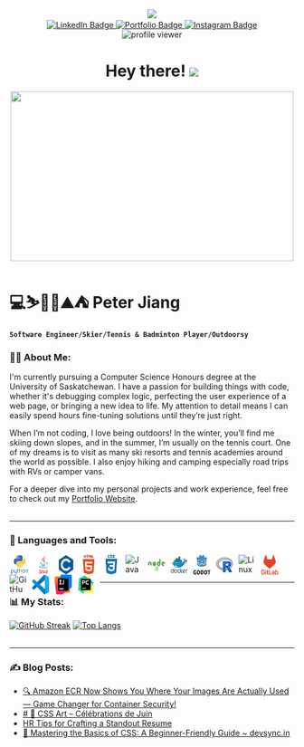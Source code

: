 <div id="header" align="center">
  <img src="https://media.giphy.com/media/M9gbBd9nbDrOTu1Mqx/giphy.gif" width="100"/>
</div>

<div id="badges" align="center">
  <a href="https://www.linkedin.com/in/peter-b-jiang/" target="_blank">
    <img src="https://img.shields.io/badge/LinkedIn-blue?style=for-the-badge&logo=linkedin&logoColor=white" alt="LinkedIn Badge"/>
  </a>
  <a href="https://peter-jiang.com//" target="_blank">
    <img src="https://img.shields.io/badge/PORTFOLIO-5C2D91?style=for-the-badge&logo=blogger&logoColor=white" alt="Portfolio Badge"/>
  </a>
  <a href="https://www.instagram.com/peter_b_jiang/" target="_blank">
    <img src="https://img.shields.io/badge/Instagram-red?style=for-the-badge&logo=instagram&logoColor=white" alt="Instagram Badge"/>
  </a><br>
  <img src="https://komarev.com/ghpvc/?username=peterjiang36&style=flat-square&color=blue" alt="profile viewer"/>
  <h1>
  Hey there!
  <img src="https://media.giphy.com/media/hvRJCLFzcasrR4ia7z/giphy.gif" width="30px"/>
</h1>
</div>

<div align="center">
  <img src="https://media.giphy.com/media/dWesBcTLavkZuG35MI/giphy.gif" width="500" height="300"/>
</div>

# 💻⛷️🎾🏸⛰️⛺️ Peter Jiang

**`Software Engineer/Skier/Tennis & Badminton Player/Outdoorsy`**

### :man_technologist: About Me:

I'm currently pursuing a Computer Science Honours degree at the University of Saskatchewan. I have a passion for building things with code, whether it's debugging complex logic, perfecting the user experience of a web page, or bringing a new idea to life. My attention to detail means I can easily spend hours fine-tuning solutions until they’re just right.

When I’m not coding, I love being outdoors! In the winter, you’ll find me skiing down slopes, and in the summer, I’m usually on the tennis court. One of my dreams is to visit as many ski resorts and tennis academies around the world as possible. I also enjoy hiking and camping especially road trips with RVs or camper vans.

For a deeper dive into my personal projects and work experience, feel free to check out my <a href="https://peter-jiang.com/">Portfolio Website</a>.<br><br/>


---


### 🧰 Languages and Tools:

<img align="left" alt="Python" width="35px" height="35px" style="padding-right:10px;" src="https://github.com/devicons/devicon/blob/master/icons/python/python-original-wordmark.svg" />
<img align="left" alt="Java" width="30px" height="35px" style="padding-right:10px;" src="https://github.com/devicons/devicon/blob/master/icons/java/java-original-wordmark.svg"/>
<img align="left" alt="C" width="30px" height="35px" style="padding-right:10px;" src="https://github.com/devicons/devicon/blob/master/icons/c/c-plain.svg" />
<img align="left" alt="HTML" width="30px" height="35px" style="padding-right:10px;" src="https://github.com/devicons/devicon/blob/master/icons/html5/html5-plain-wordmark.svg" />
<img align="left" alt="CSS" width="30px" height="35px" style="padding-right:10px;" src="https://github.com/devicons/devicon/blob/master/icons/css3/css3-plain-wordmark.svg" />
<img align="left" alt="JavaScript" width="30px" height="35px" style="padding-right:10px;" src="https://cdn.jsdelivr.net/gh/devicons/devicon/icons/javascript/javascript-plain.svg" />
<img align="left" alt="Nodejs" width="30px" height="35px" style="padding-right:10px;" src="https://github.com/devicons/devicon/blob/master/icons/nodejs/nodejs-plain-wordmark.svg" />
<img align="left" alt="Docker" width="30px" height="35px" style="padding-right:10px;" src="https://github.com/devicons/devicon/blob/master/icons/docker/docker-original-wordmark.svg" />
<img align="left" alt="Godot" width="30px" height="35px" style="padding-right:10px;" src="https://github.com/devicons/devicon/blob/master/icons/godot/godot-original-wordmark.svg" />
<img align="left" alt="R" width="30px" height="35px" style="padding-right:10px;" src="https://github.com/devicons/devicon/blob/master/icons/r/r-original.svg" />
<img align="left" alt="Linux" width="30px" height="35px" style="padding-right:10px;" src="https://cdn.jsdelivr.net/gh/devicons/devicon/icons/linux/linux-original.svg" />
<img align="left" alt="GitLab" width="30px" height="35px" style="padding-right:10px;" src="https://github.com/devicons/devicon/blob/master/icons/gitlab/gitlab-plain-wordmark.svg" />
<img align="left" alt="GitHub" width="30px" height="35px" style="padding-right:10px;" src="https://www.svgrepo.com/download/475654/github-color.svg" />
<img align="left" alt="Vscode" width="30px" height="35px" style="padding-right:10px;" src="https://github.com/devicons/devicon/blob/master/icons/vscode/vscode-original.svg" />
<img align="left" alt="Intellij" width="30px" height="35px" style="padding-right:10px;" src="https://github.com/devicons/devicon/blob/master/icons/intellij/intellij-original.svg" />
<img align="left" alt="Pycharm" width="30px" height="35px" style="padding-right:10px;" src="https://github.com/devicons/devicon/blob/master/icons/pycharm/pycharm-original.svg" />
<br><br/>


---


### 📊 My Stats:
[![GitHub Streak](https://github-readme-streak-stats-ten-blond.vercel.app?user=peterjiang36&theme=dark&card_height=90)](https://git.io/streak-stats)
[![Top Langs](https://github-readme-stats.vercel.app/api/top-langs/?username=peterjiang36&layout=compact&&theme=vision-friendly-dark)](https://github.com/anuraghazra/github-readme-stats)<br><br/>


---


### :writing_hand: Blog Posts:

<!-- BLOG-POST-LIST:START -->
- [🔍 Amazon ECR Now Shows You Where Your Images Are Actually Used — Game Changer for Container Security!](https://dev.to/latchudevops/amazon-ecr-now-shows-you-where-your-images-are-actually-used-game-changer-for-container-c0h)
- [# 🎨 CSS Art – Célébrations de Juin](https://dev.to/bcblearning/-css-art-celebrations-de-juin-2pmj)
- [HR Tips for Crafting a Standout Resume](https://dev.to/bridgegroupsolutions/hr-tips-for-crafting-a-standout-resume-kka)
- [🎨 Mastering the Basics of CSS: A Beginner-Friendly Guide ~ devsync.in](https://dev.to/piyushkose/mastering-the-basics-of-css-a-beginner-friendly-guide-devsyncin-1cfh)
<!-- BLOG-POST-LIST:END -->








